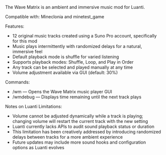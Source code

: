 The Wave Matrix is an ambient and immersive music mod for Luanti.

Compatible with: Mineclonia and minetest_game

Features:
- 12 original music tracks created using a Suno Pro account, specifically for this mod  
- Music plays intermittently with randomized delays for a natural, immersive feel  
- Default playback mode is shuffle for varied listening  
- Supports playback modes: Shuffle, Loop, and Play in Order  
- Any track can be selected and played manually at any time  
- Volume adjustment available via GUI (default: 30%)

Commands:
- /wm — Opens the Wave Matrix music player GUI  
- /wmdebug — Displays time remaining until the next track plays

Notes on Luanti Limitations:
- Volume cannot be adjusted dynamically while a track is playing; changing volume will restart the current track with the new setting  
- Luanti currently lacks APIs to audit sound playback status or duration  
- This limitation has been creatively addressed by introducing randomized delays between tracks for a more ambient experience  
- Future updates may include more sound hooks and configuration options as Luanti evolves

